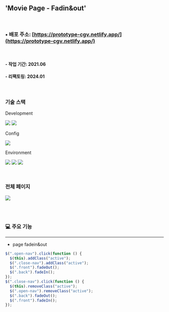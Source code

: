 ## 'Movie Page - Fadin&out'

<br>

### • 배포 주소: [https://prototype-cgv.netlify.app/](https://prototype-cgv.netlify.app/)

<br>

#### - 작업 기간: 2021.06

#### - 리팩토링: 2024.01

<br>

### 기술 스택

Development

<p>
<img src="https://img.shields.io/badge/HTML5-E34F26?style=flat&logo=HTML5&logoColor=white" />
<img src="https://img.shields.io/badge/CSS3-1572B6?style=flat&logo=CSS3&logoColor=white" />
</p>

Config

<p>
<img src="https://img.shields.io/badge/npm-CB3837?style=flat&logo=npm&logoColor=white"/></a>
</p>

Environment

<p>
<img src="https://img.shields.io/badge/Visual Studio Code-007ACC?style=flat&logo=Visual Studio Code&logoColor=white"/></a>
<img src="https://img.shields.io/badge/Git-F05032?style=flat&logo=Git&logoColor=white"/></a>
<img src="https://img.shields.io/badge/GitHub-181717?style=flat&logo=GitHub&logoColor=white"/></a>
</p>
<br>

### 전체 페이지

<img src="https://github.com/azure0929/prototype-02/assets/128226527/9a75d8e8-3c34-43f8-9d38-5214d8227edb" />

<br><br>

### 💻 주요 기능

---

- page fadein&out

```javascript
$(".open-nav").click(function () {
  $(this).addClass("active");
  $(".close-nav").addClass("active");
  $(".front").fadeOut();
  $(".back").fadeIn();
});
$(".close-nav").click(function () {
  $(this).removeClass("active");
  $(".open-nav").removeClass("active");
  $(".back").fadeOut();
  $(".front").fadeIn();
});
```
